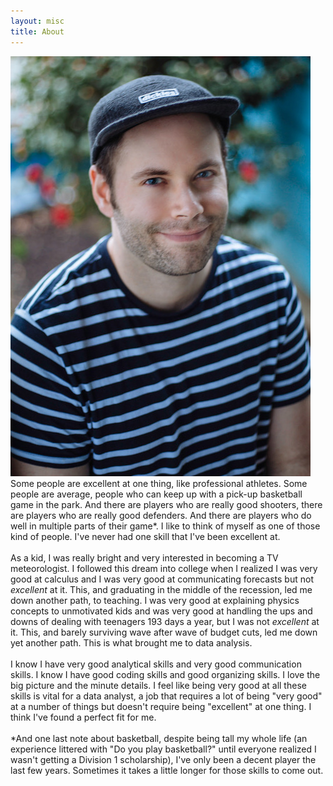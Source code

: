 ```yaml
---
layout: misc
title: About
---
```


![me](/assets/img/3813D2FB-1845-481F-BD6E-598B83BCADBB.jpeg)
Some people are excellent at one thing, like professional athletes. Some people are average, people who can keep up with a pick-up basketball game in the park. And there are players who are really good shooters, there are players who are really good defenders. And there are players who do well in multiple parts of their game&ast;. I like to think of myself as one of those kind of people. I've never had one skill that I've been excellent at. <br><br>
As a kid, I was really bright and very interested in becoming a TV meteorologist. I followed this dream into college when I realized I was very good at calculus and I was very good at communicating forecasts but not *excellent* at it. This, and graduating in the middle of the recession, led me down another path, to teaching. I was very good at explaining physics concepts to unmotivated kids and was very good at handling the ups and downs of dealing with teenagers 193 days a year, but I was not *excellent* at it. This, and barely surviving wave after wave of budget cuts, led me down yet another path. This is what brought me to data analysis. <br><br>
I know I have very good analytical skills and very good communication skills. I know I have good coding skills and good organizing skills. I love the big picture and the minute details. I feel like being very good at all these skills is vital for a data analyst, a job that requires a lot of being "very good" at a number of things but doesn't require being "excellent" at one thing. I think I've found a perfect fit for me.<br><br>
&ast;And one last note about basketball, despite being tall my whole life (an experience littered with "Do you play basketball?" until everyone realized I wasn't getting a Division 1 scholarship), I've only been a decent player the last few years. Sometimes it takes a little longer for those skills to come out.
